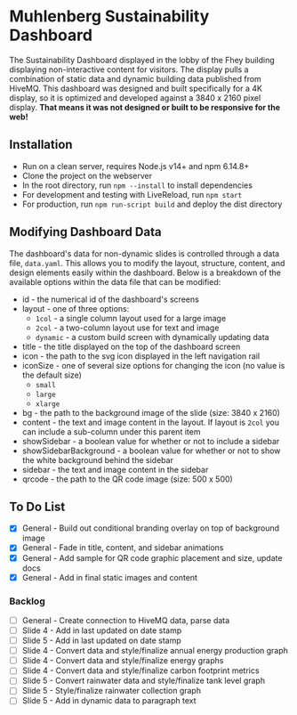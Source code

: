 # Muhlenberg Sustainability Dashboard

The Sustainability Dashboard displayed in the lobby of the Fhey building displaying non-interactive content for visitors. The display pulls a combination of static data and dynamic building data published from HiveMQ. This dashboard was designed and built specifically for a 4K display, so it is optimized and developed against a 3840 x 2160 pixel display. **That means it was not designed or built to be responsive for the web!**

## Installation
* Run on a clean server, requires Node.js v14+ and npm 6.14.8+
* Clone the project on the webserver
* In the root directory, run `npm --install` to install dependencies
* For development and testing with LiveReload, run `npm start`
* For production, run `npm run-script build` and deploy the dist directory

## Modifying Dashboard Data
The dashboard's data for non-dynamic slides is controlled through a data file, `data.yaml`. This allows you to modify the layout, structure, content, and design elements easily within the dashboard. Below is a breakdown of the available options within the data file that can be modified:

* id - the numerical id of the dashboard's screens
* layout - one of three options:
  * `1col` - a single column layout used for a large image
  * `2col` - a two-column layout use for text and image
  * `dynamic` - a custom build screen with dynamically updating data
* title - the title displayed on the top of the dashboard screen
* icon - the path to the svg icon displayed in the left navigation rail
* iconSize - one of several size options for changing the icon (no value is the default size)
  * `small`
  * `large`
  * `xlarge`
* bg - the path to the background image of the slide (size: 3840 x 2160)
* content - the text and image content in the layout. If layout is `2col` you can include a sub-column under this parent item
* showSidebar - a boolean value for whether or not to include a sidebar
* showSidebarBackground - a boolean value for whether or not to show the white background behind the sidebar
* sidebar - the text and image content in the sidebar
* qrcode - the path to the QR code image (size: 500 x 500)

## To Do List
- [x] General - Build out conditional branding overlay on top of background image
- [x] General - Fade in title, content, and sidebar animations
- [x] General - Add sample for QR code graphic placement and size, update docs
- [x] General - Add in final static images and content

### Backlog
- [ ] General - Create connection to HiveMQ data, parse data
- [ ] Slide 4 - Add in last updated on date stamp
- [ ] Slide 5 - Add in last updated on date stamp
- [ ] Slide 4 - Convert data and style/finalize annual energy production graph
- [ ] Slide 4 - Convert data and style/finalize energy graphs
- [ ] Slide 4 - Convert data and style/finalize carbon footprint metrics
- [ ] Slide 5 - Convert rainwater data and style/finalize tank level graph
- [ ] Slide 5 - Style/finalize rainwater collection graph
- [ ] Slide 5 - Add in dynamic data to paragraph text
